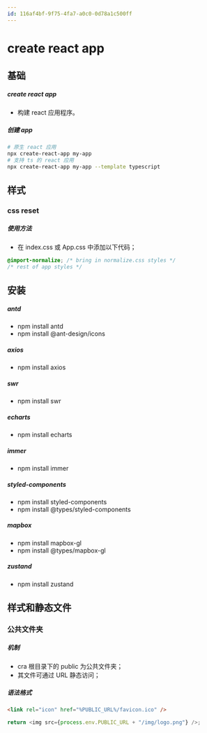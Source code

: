 ```yaml
---
id: 116af4bf-9f75-4fa7-a0c0-0d78a1c500ff
---
```


# create react app

## 基础

##### create react app

- 构建 react 应用程序。

##### 创建 app

```bash
# 原生 react 应用
npx create-react-app my-app
# 支持 ts 的 react 应用
npx create-react-app my-app --template typescript
```

## 样式

### css reset

##### 使用方法

- 在 index.css 或 App.css 中添加以下代码；

```css
@import-normalize; /* bring in normalize.css styles */
/* rest of app styles */
```

## 安装

##### antd

- npm install antd
- npm install @ant-design/icons

##### axios

- npm install axios

##### swr

- npm install swr

##### echarts

- npm install echarts

##### immer

- npm install immer

##### styled-components

- npm install styled-components
- npm install @types/styled-components

##### mapbox

- npm install mapbox-gl
- npm install @types/mapbox-gl

##### zustand

- npm install zustand

## 样式和静态文件

### 公共文件夹

##### 机制

- cra 根目录下的 public 为公共文件夹；
- 其文件可通过 URL 静态访问；

##### 语法格式

```html
<link rel="icon" href="%PUBLIC_URL%/favicon.ico" />
```

```typescript
return <img src={process.env.PUBLIC_URL + "/img/logo.png"} />;
```
